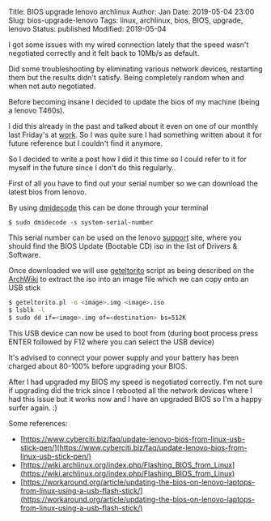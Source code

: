 Title:       BIOS upgrade lenovo archlinux
Author:      Jan
Date:        2019-05-04 23:00
Slug:        bios-upgrade-lenovo
Tags:        linux, archlinux, bios, BIOS, upgrade, lenovo
Status:      published
Modified:    2019-05-04

I got some issues with my wired connection lately that the speed wasn't negotiated correctly and it felt back to 10Mb/s as default.

Did some troubleshooting by eliminating various network devices, restarting them but the results didn't satisfy. Being completely random when and when not auto negotiated.

Before becoming insane I decided to update the bios of my machine (being a lenovo T460s).

I did this already in the past and talked about it even on one of our monthly last Friday's at [work](https://inuits.eu). So I was quite sure I had something written about it for future reference but I couldn't find it anymore.

So I decided to write a post how I did it this time so I could refer to it for myself in the future since I don't do this regularly..

First of all you have to find out your serial number so we can download the latest bios from lenovo.

By using [dmidecode](https://www.archlinux.org/packages/extra/x86_64/dmidecode/) this can be done through your terminal
```
$ sudo dmidecode -s system-serial-number
```

This serial number can be used on the lenovo [support](https://support.lenovo.com/be/en) site, where you should find the BIOS Update (Bootable CD) iso in the list of Drivers & Software.

Once downloaded we will use [geteltorito](https://aur.archlinux.org/packages/geteltorito/) script as being described on the [ArchWiki](https://wiki.archlinux.org/index.php/Flashing_BIOS_from_Linux#Bootable_optical_disk_emulation) to extract the iso into an image file which we can copy onto an USB stick

```bash
$ geteltorito.pl -o <image>.img <image>.iso
$ lsblk -l
$ sudo dd if=<image>.img of=<destination> bs=512K
```

This USB device can now be used to boot from (during boot process press ENTER followed by F12 where you can select the USB device)

It's advised to connect your power supply and your battery has been charged about 80-100% before upgrading your BIOS.

After I had upgraded my BIOS my speed is negotiated correctly. I'm not sure if upgrading did the trick since I rebooted all the network devices where I had this issue but it works now and I have an upgraded BIOS so I'm a happy surfer again. :)

Some references:

* [https://www.cyberciti.biz/faq/update-lenovo-bios-from-linux-usb-stick-pen/](https://www.cyberciti.biz/faq/update-lenovo-bios-from-linux-usb-stick-pen/)
* [https://wiki.archlinux.org/index.php/Flashing_BIOS_from_Linux](https://wiki.archlinux.org/index.php/Flashing_BIOS_from_Linux)
* [https://workaround.org/article/updating-the-bios-on-lenovo-laptops-from-linux-using-a-usb-flash-stick/](https://workaround.org/article/updating-the-bios-on-lenovo-laptops-from-linux-using-a-usb-flash-stick/)
